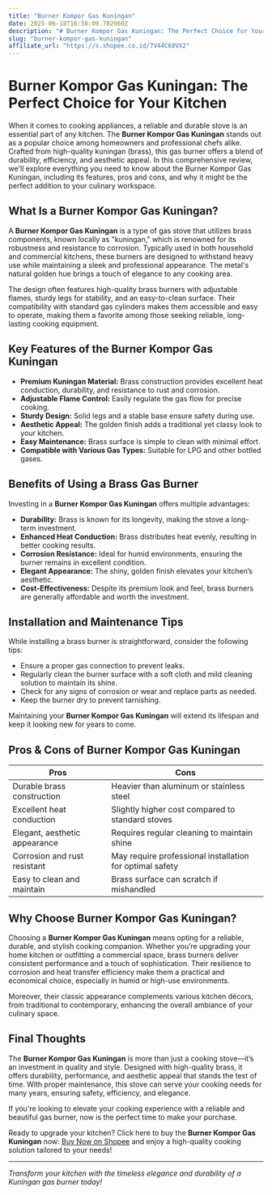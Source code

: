 ```yaml
---
title: "Burner Kompor Gas Kuningan"
date: 2025-06-18T16:58:09.782060Z
description: "# Burner Kompor Gas Kuningan: The Perfect Choice for Your Kitchen..."
slug: "burner-kompor-gas-kuningan"
affiliate_url: "https://s.shopee.co.id/7V44C68VX2"
---
```

# Burner Kompor Gas Kuningan: The Perfect Choice for Your Kitchen

When it comes to cooking appliances, a reliable and durable stove is an essential part of any kitchen. The **Burner Kompor Gas Kuningan** stands out as a popular choice among homeowners and professional chefs alike. Crafted from high-quality kuningan (brass), this gas burner offers a blend of durability, efficiency, and aesthetic appeal. In this comprehensive review, we'll explore everything you need to know about the Burner Kompor Gas Kuningan, including its features, pros and cons, and why it might be the perfect addition to your culinary workspace.

## What Is a Burner Kompor Gas Kuningan?

A **Burner Kompor Gas Kuningan** is a type of gas stove that utilizes brass components, known locally as "kuningan," which is renowned for its robustness and resistance to corrosion. Typically used in both household and commercial kitchens, these burners are designed to withstand heavy use while maintaining a sleek and professional appearance. The metal's natural golden hue brings a touch of elegance to any cooking area.

The design often features high-quality brass burners with adjustable flames, sturdy legs for stability, and an easy-to-clean surface. Their compatibility with standard gas cylinders makes them accessible and easy to operate, making them a favorite among those seeking reliable, long-lasting cooking equipment.

## Key Features of the Burner Kompor Gas Kuningan

- **Premium Kuningan Material:** Brass construction provides excellent heat conduction, durability, and resistance to rust and corrosion.
- **Adjustable Flame Control:** Easily regulate the gas flow for precise cooking.
- **Sturdy Design:** Solid legs and a stable base ensure safety during use.
- **Aesthetic Appeal:** The golden finish adds a traditional yet classy look to your kitchen.
- **Easy Maintenance:** Brass surface is simple to clean with minimal effort.
- **Compatible with Various Gas Types:** Suitable for LPG and other bottled gases.

## Benefits of Using a Brass Gas Burner

Investing in a **Burner Kompor Gas Kuningan** offers multiple advantages:

- **Durability:** Brass is known for its longevity, making the stove a long-term investment.
- **Enhanced Heat Conduction:** Brass distributes heat evenly, resulting in better cooking results.
- **Corrosion Resistance:** Ideal for humid environments, ensuring the burner remains in excellent condition.
- **Elegant Appearance:** The shiny, golden finish elevates your kitchen’s aesthetic.
- **Cost-Effectiveness:** Despite its premium look and feel, brass burners are generally affordable and worth the investment.

## Installation and Maintenance Tips

While installing a brass burner is straightforward, consider the following tips:

- Ensure a proper gas connection to prevent leaks.
- Regularly clean the burner surface with a soft cloth and mild cleaning solution to maintain its shine.
- Check for any signs of corrosion or wear and replace parts as needed.
- Keep the burner dry to prevent tarnishing.

Maintaining your **Burner Kompor Gas Kuningan** will extend its lifespan and keep it looking new for years to come.

## Pros & Cons of Burner Kompor Gas Kuningan

| Pros                                           | Cons                                           |
|------------------------------------------------|------------------------------------------------|
| Durable brass construction                     | Heavier than aluminum or stainless steel     |
| Excellent heat conduction                      | Slightly higher cost compared to standard stoves |
| Elegant, aesthetic appearance                 | Requires regular cleaning to maintain shine |
| Corrosion and rust resistant                   | May require professional installation for optimal safety |
| Easy to clean and maintain                     | Brass surface can scratch if mishandled     |

## Why Choose Burner Kompor Gas Kuningan?

Choosing a **Burner Kompor Gas Kuningan** means opting for a reliable, durable, and stylish cooking companion. Whether you’re upgrading your home kitchen or outfitting a commercial space, brass burners deliver consistent performance and a touch of sophistication. Their resilience to corrosion and heat transfer efficiency make them a practical and economical choice, especially in humid or high-use environments.

Moreover, their classic appearance complements various kitchen décors, from traditional to contemporary, enhancing the overall ambiance of your culinary space.

## Final Thoughts

The **Burner Kompor Gas Kuningan** is more than just a cooking stove—it’s an investment in quality and style. Designed with high-quality brass, it offers durability, performance, and aesthetic appeal that stands the test of time. With proper maintenance, this stove can serve your cooking needs for many years, ensuring safety, efficiency, and elegance.

If you're looking to elevate your cooking experience with a reliable and beautiful gas burner, now is the perfect time to make your purchase.

Ready to upgrade your kitchen? Click here to buy the **Burner Kompor Gas Kuningan** now: [Buy Now on Shopee](https://s.shopee.co.id/7V44C68VX2) and enjoy a high-quality cooking solution tailored to your needs!

---

*Transform your kitchen with the timeless elegance and durability of a Kuningan gas burner today!*